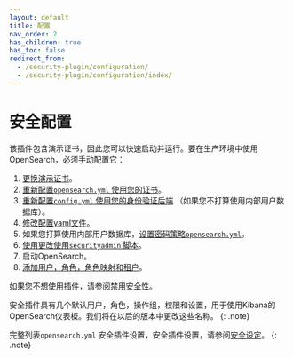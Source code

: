 ```yaml
---
layout: default
title: 配置
nav_order: 2
has_children: true
has_toc: false
redirect_from:
  - /security-plugin/configuration/
  - /security-plugin/configuration/index/
---
```


# 安全配置

该插件包含演示证书，因此您可以快速启动并运行。要在生产环境中使用OpenSearch，必须手动配置它：

1. [更换演示证书]({{site.url}}{{site.baseurl}}/install-and-configure/install-opensearch/docker/#configuring-basic-security-settings)。
1. [重新配置`opensearch.yml` 使用您的证书]({{site.url}}{{site.baseurl}}/security/configuration/tls)。
1. [重新配置`config.yml` 使用您的身份验证后端]({{site.url}}{{site.baseurl}}/security/configuration/configuration/) （如果您不打算使用内部用户数据库）。
1. [修改配置yaml文件]({{site.url}}{{site.baseurl}}/security/configuration/yaml)。
1. 如果您打算使用内部用户数据库，[设置密码策略`opensearch.yml`]({{site.url}}{{site.baseurl}}/security/configuration/yaml/#opensearchyml)。
1. [使用更改使用`securityadmin` 脚本]({{site.url}}{{site.baseurl}}/security/configuration/security-admin)。
1. 启动OpenSearch。
1. [添加用户，角色，角色映射和租户]({{site.url}}{{site.baseurl}}/security/access-control/index/)。

如果您不想使用插件，请参阅[禁用安全性]({{site.url}}{{site.baseurl}}/security/configuration/disable)。

安全插件具有几个默认用户，角色，操作组，权限和设置，用于使用Kibana的OpenSearch仪表板。我们将在以后的版本中更改这些名称。
{: .note}

完整列表`opensearch.yml` 安全插件设置，安全插件设置，请参阅[安全设定]({{site.url}}{{site.baseurl}}/install-and-configure/configuring-opensearch/security-settings/)。
{: .note}


